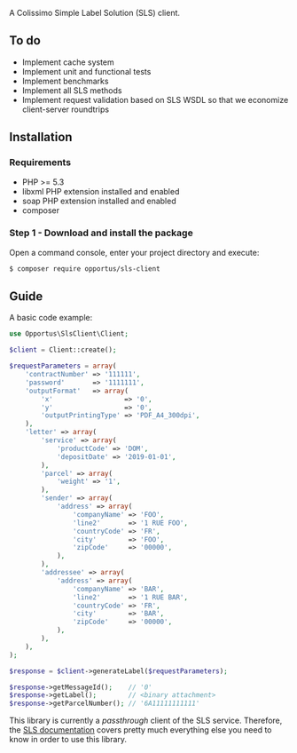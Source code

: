 A Colissimo Simple Label Solution (SLS) client.

## To do

- Implement cache system
- Implement unit and functional tests
- Implement benchmarks
- Implement all SLS methods
- Implement request validation based on SLS WSDL so that we economize client-server roundtrips

## Installation

### Requirements

- PHP >= 5.3
- libxml PHP extension installed and enabled
- soap PHP extension installed and enabled
- composer

### Step 1 - Download and install the package

Open a command console, enter your project directory and execute:

```sh
$ composer require opportus/sls-client
```

## Guide

A basic code example:

```php
use Opportus\SlsClient\Client;

$client = Client::create();

$requestParameters = array(
    'contractNumber' => '111111',
    'password'       => '1111111',
    'outputFormat'   => array(
        'x'                  => '0',
        'y'                  => '0',
        'outputPrintingType' => 'PDF_A4_300dpi',
    ),
    'letter' => array(
        'service' => array(
            'productCode' => 'DOM',
            'depositDate' => '2019-01-01',
        ),
        'parcel' => array(
            'weight' => '1',
        ),
        'sender' => array(
            'address' => array(
                'companyName' => 'FOO',
                'line2'       => '1 RUE FOO',
                'countryCode' => 'FR',
                'city'        => 'FOO',
                'zipCode'     => '00000',
            ),
        ),
        'addressee' => array(
            'address' => array(
                'companyName' => 'BAR',
                'line2'       => '1 RUE BAR',
                'countryCode' => 'FR',
                'city'        => 'BAR',
                'zipCode'     => '00000',
            ),
        ),
    ),
);

$response = $client->generateLabel($requestParameters);

$response->getMessageId();    // '0'
$response->getLabel();        // <binary attachment>
$response->getParcelNumber(); // '6A11111111111'
```

This library is currently a *passthrough* client of the SLS service. Therefore, the [SLS documentation](https://github.com/opportus/sls-client/blob/master/specs/sls-doc-2019-03.pdf) covers pretty much everything else you need to know in order to use this library.

